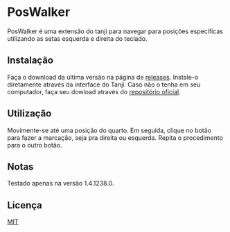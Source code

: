 # PosWalker

PosWalker é uma extensão do tanji para navegar para posições específicas utilizando as setas esquerda e direita do teclado.

## Instalação

Faça o download da última versão na página de [releases](https://github.com/gabl00n/PosWalker/releases/tag/1.0.0). Instale-o diretamente através da interface do Tanji. Caso não o tenha em seu computador, faça seu dowload através do [repositório oficial](https://github.com/ArachisH/Tanji).


## Utilização
Movimente-se até uma posição do quarto. Em seguida, clique no botão para fazer a marcação, seja pra direita ou esquerda. Repita o procedimento para o outro botão.

## Notas
Testado apenas na versão 1.4.1238.0.

## Licença
[MIT](https://choosealicense.com/licenses/mit/)